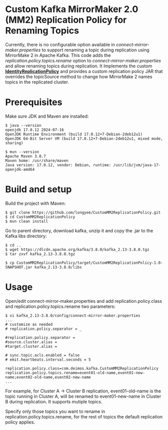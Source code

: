 # Custom Kafka MirrorMaker 2.0 (MM2) Replication Policy for Renaming Topics

Currently, there is no configurable option available in *connect-mirror-maker.properties* to support renaming a topic during replication using MirrorMake 2 in Apache Kafka. This code adds the *replication.policy.topics.rename* option to *connect-mirror-maker.properties* and allow renaming topics during replication.  It Implements the custom [**IdentityReplicationPolicy**](https://github.com/apache/kafka/blob/3.8.0/connect/mirror-client/src/main/java/org/apache/kafka/connect/mirror/IdentityReplicationPolicy.java) and provides a custom replication policy JAR that overrides the topicSource method to change how MirrorMake 2 names topics in the replicated cluster.

Prerequisites
=====

Make sure JDK and Maven are installed:
```
$ java --version
openjdk 17.0.12 2024-07-16
OpenJDK Runtime Environment (build 17.0.12+7-Debian-2deb12u1)
OpenJDK 64-Bit Server VM (build 17.0.12+7-Debian-2deb12u1, mixed mode, sharing)

$ mvn --version
Apache Maven 3.8.7
Maven home: /usr/share/maven
Java version: 17.0.12, vendor: Debian, runtime: /usr/lib/jvm/java-17-openjdk-amd64
```

Build and setup
=====
Build the project with Maven:
```
$ git clone https://github.com/longyee/CustomMM2ReplicationPolicy.git
$ cd CustomMM2ReplicationPolicy
$ mvn clean install
```

Go to parent directory, download kafka, unzip it and copy the .jar to the Kafka libs directory:
```
$ cd ..
$ wget https://dlcdn.apache.org/kafka/3.8.0/kafka_2.13-3.8.0.tgz
$ tar zxvf kafka_2.13-3.8.0.tgz

$ cp CustomMM2ReplicationPolicy/target/CustomMM2ReplicationPolicy-1.0-SNAPSHOT.jar kafka_2.13-3.8.0/libs
```

Usage
=====

Open/edit connect-mirror-maker.properties and add replication.policy.class and replication.policy.topics.rename two parameters:

```
$ vi kafka_2.13-3.8.0/config/connect-mirror-maker.properties
...
# customize as needed
# replication.policy.separator = _

#replication.policy.separator =
#source.cluster.alias =
#target.cluster.alias =

# sync.topic.acls.enabled = false
# emit.heartbeats.interval.seconds = 5

replication.policy.class=com.deimos.kafka.CustomMM2ReplicationPolicy
replication.policy.topics.rename=event01-old-name,event01-new-name;event02-old-name,event02-new-name
...
```
For example, for Cluster A -> Cluster B replication, event01-old-name is the topic running in Cluster A, will be renamed to event01-new-name in Cluster B during replication. It supports mutiple topics.

Specify only those topics you want to rename in replication.policy.topics.rename, for the rest of topics the default replication policy applies.


